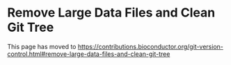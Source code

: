 # Remove Large Data Files and Clean Git Tree

This page has moved to https://contributions.bioconductor.org/git-version-control.html#remove-large-data-files-and-clean-git-tree